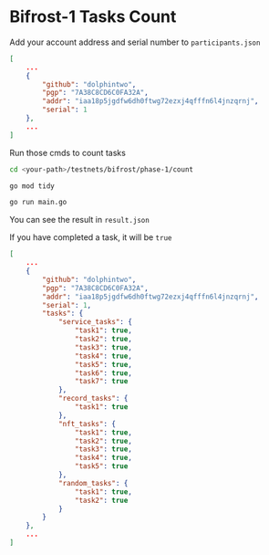 # Bifrost-1 Tasks Count

Add your account address and serial number to `participants.json`

```json
[
    ...
    {
        "github": "dolphintwo",
        "pgp": "7A38C8CD6C0FA32A",
        "addr": "iaa18p5jgdfw6dh0ftwg72ezxj4qfffn6l4jnzqrnj",
        "serial": 1
    },
    ...
]
```

Run those cmds to count tasks

```bash
cd <your-path>/testnets/bifrost/phase-1/count

go mod tidy

go run main.go
```

You can see the result in `result.json`

If you have completed a task, it will be `true`

```json
[
    ...
    {
        "github": "dolphintwo",
        "pgp": "7A38C8CD6C0FA32A",
        "addr": "iaa18p5jgdfw6dh0ftwg72ezxj4qfffn6l4jnzqrnj",
        "serial": 1,
        "tasks": {
            "service_tasks": {
                "task1": true,
                "task2": true,
                "task3": true,
                "task4": true,
                "task5": true,
                "task6": true,
                "task7": true
            },
            "record_tasks": {
                "task1": true
            },
            "nft_tasks": {
                "task1": true,
                "task2": true,
                "task3": true,
                "task4": true,
                "task5": true
            },
            "random_tasks": {
                "task1": true,
                "task2": true
            }
        }
    },
    ...
]
```
